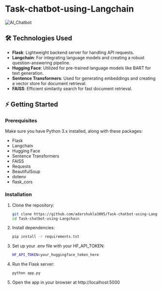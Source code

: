 # Task-chatbot-using-Langchain

![AI_Chatbot](https://github.com/user-attachments/assets/bebaef03-b707-490a-9940-f45472b472a5)


## 🛠️ Technologies Used

- **Flask**: Lightweight backend server for handling API requests.
- **Langchain**: For integrating language models and creating a robust question-answering pipeline.
- **Hugging Face**: Utilized for pre-trained language models like BART for text generation.
- **Sentence Transformers**: Used for generating embeddings and creating a vector store for document retrieval.
- **FAISS**: Efficient similarity search for fast document retrieval.

## ⚡ Getting Started

### Prerequisites

Make sure you have Python 3.x installed, along with these packages:

- Flask
- Langchain
- Hugging Face
- Sentence Transformers
- FAISS
- Requests
- BeautifulSoup
- dotenv
- flask_cors

### Installation

1. Clone the repository:
   ```bash
   git clone https://github.com/adarshukla3005/Task-chatbot-using-Langchain.git
   cd Task-chatbot-using-Langchain
   
2. Install dependencies:
   ```bash
   pip install -r requirements.txt

3. Set up your .env file with your HF_API_TOKEN:
   ```bash
   HF_API_TOKEN=your_huggingface_token_here

4. Run the Flask server:
   ```bash
   python app.py

5. Open the app in your browser at http://localhost:5000
